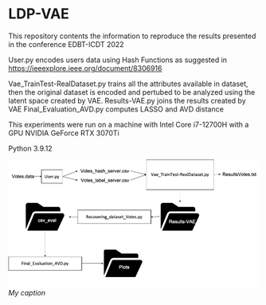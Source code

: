 # LDP-VAE
This repository contents the information to reproduce the results presented in the conference EDBT-ICDT 2022

User.py encodes users data using Hash Functions as suggested in https://ieeexplore.ieee.org/document/8306916

Vae_TrainTest-RealDataset.py trains all the attributes available in dataset, then the original dataset is encoded and pertubed
  to be analyzed using the latent space created by VAE.
Results-VAE.py joins the results created by VAE
Final_Evaluation_AVD.py computes LASSO and AVD distance


This experiments were run on a machine with Intel Core i7-12700H with a GPU NVIDIA GeForce RTX 3070Ti

Python 3.9.12

![Semantic description of image](Blockdiagram.jpg)*My caption*
